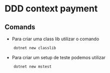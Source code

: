 # DDD context payment

## Comands
- Para criar uma class lib utilizar o comando
```bash
    dotnet new classlib
```
- Para criar um setup de teste podemos utilizar 
```bash
    dotnet new mstest
```